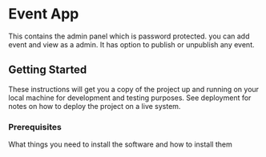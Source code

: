# Event App

This contains the admin panel which is password protected. you can add event and view as a admin.
It has option to publish or unpublish any event.

## Getting Started

These instructions will get you a copy of the project up and running on your local machine for development and testing purposes. See deployment for notes on how to deploy the project on a live system.

### Prerequisites

What things you need to install the software and how to install them
